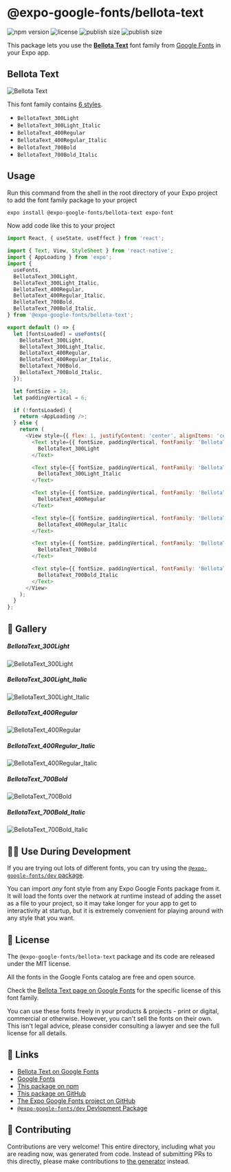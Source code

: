 # @expo-google-fonts/bellota-text

![npm version](https://flat.badgen.net/npm/v/@expo-google-fonts/bellota-text)
![license](https://flat.badgen.net/github/license/expo/google-fonts)
![publish size](https://flat.badgen.net/packagephobia/install/@expo-google-fonts/bellota-text)
![publish size](https://flat.badgen.net/packagephobia/publish/@expo-google-fonts/bellota-text)

This package lets you use the [**Bellota Text**](https://fonts.google.com/specimen/Bellota+Text) font family from [Google Fonts](https://fonts.google.com/) in your Expo app.

## Bellota Text

![Bellota Text](./font-family.png)

This font family contains [6 styles](#-gallery).

- `BellotaText_300Light`
- `BellotaText_300Light_Italic`
- `BellotaText_400Regular`
- `BellotaText_400Regular_Italic`
- `BellotaText_700Bold`
- `BellotaText_700Bold_Italic`

## Usage

Run this command from the shell in the root directory of your Expo project to add the font family package to your project
```sh
expo install @expo-google-fonts/bellota-text expo-font
```

Now add code like this to your project
```js
import React, { useState, useEffect } from 'react';

import { Text, View, StyleSheet } from 'react-native';
import { AppLoading } from 'expo';
import {
  useFonts,
  BellotaText_300Light,
  BellotaText_300Light_Italic,
  BellotaText_400Regular,
  BellotaText_400Regular_Italic,
  BellotaText_700Bold,
  BellotaText_700Bold_Italic,
} from '@expo-google-fonts/bellota-text';

export default () => {
  let [fontsLoaded] = useFonts({
    BellotaText_300Light,
    BellotaText_300Light_Italic,
    BellotaText_400Regular,
    BellotaText_400Regular_Italic,
    BellotaText_700Bold,
    BellotaText_700Bold_Italic,
  });

  let fontSize = 24;
  let paddingVertical = 6;

  if (!fontsLoaded) {
    return <AppLoading />;
  } else {
    return (
      <View style={{ flex: 1, justifyContent: 'center', alignItems: 'center' }}>
        <Text style={{ fontSize, paddingVertical, fontFamily: 'BellotaText_300Light' }}>
          BellotaText_300Light
        </Text>

        <Text style={{ fontSize, paddingVertical, fontFamily: 'BellotaText_300Light_Italic' }}>
          BellotaText_300Light_Italic
        </Text>

        <Text style={{ fontSize, paddingVertical, fontFamily: 'BellotaText_400Regular' }}>
          BellotaText_400Regular
        </Text>

        <Text style={{ fontSize, paddingVertical, fontFamily: 'BellotaText_400Regular_Italic' }}>
          BellotaText_400Regular_Italic
        </Text>

        <Text style={{ fontSize, paddingVertical, fontFamily: 'BellotaText_700Bold' }}>
          BellotaText_700Bold
        </Text>

        <Text style={{ fontSize, paddingVertical, fontFamily: 'BellotaText_700Bold_Italic' }}>
          BellotaText_700Bold_Italic
        </Text>
      </View>
    );
  }
};

```

## 🔡 Gallery

##### BellotaText_300Light
![BellotaText_300Light](./BellotaText_300Light.ttf.png)

##### BellotaText_300Light_Italic
![BellotaText_300Light_Italic](./BellotaText_300Light_Italic.ttf.png)

##### BellotaText_400Regular
![BellotaText_400Regular](./BellotaText_400Regular.ttf.png)

##### BellotaText_400Regular_Italic
![BellotaText_400Regular_Italic](./BellotaText_400Regular_Italic.ttf.png)

##### BellotaText_700Bold
![BellotaText_700Bold](./BellotaText_700Bold.ttf.png)

##### BellotaText_700Bold_Italic
![BellotaText_700Bold_Italic](./BellotaText_700Bold_Italic.ttf.png)


## 👩‍💻 Use During Development

If you are trying out lots of different fonts, you can try using the [`@expo-google-fonts/dev` package](https://github.com/expo/google-fonts/tree/master/font-packages/dev#readme).

You can import *any* font style from any Expo Google Fonts package from it. It will load the fonts
over the network at runtime instead of adding the asset as a file to your project, so it may take longer
for your app to get to interactivity at startup, but it is extremely convenient
for playing around with any style that you want.

## 📖 License

The `@expo-google-fonts/bellota-text` package and its code are released under the MIT license.

All the fonts in the Google Fonts catalog are free and open source.

Check the [Bellota Text page on Google Fonts](https://fonts.google.com/specimen/Bellota+Text) for the specific license of this font family.

You can use these fonts freely in your products & projects - print or digital, commercial or otherwise. However, you can't sell the fonts on their own. This isn't legal advice, please consider consulting a lawyer and see the full license for all details.

## 🔗 Links

- [Bellota Text on Google Fonts](https://fonts.google.com/specimen/Bellota+Text)
- [Google Fonts](https://fonts.google.com/)
- [This package on npm](https://www.npmjs.com/package/@expo-google-fonts/bellota-text)
- [This package on GitHub](https://github.com/expo/google-fonts/tree/master/font-packages/bellota-text)
- [The Expo Google Fonts project on GitHub](https://github.com/expo/google-fonts)
- [`@expo-google-fonts/dev` Devlopment Package](https://github.com/expo/google-fonts/tree/master/font-packages/dev)

## 🤝 Contributing

Contributions are very welcome! This entire directory, including what you are reading now, was generated from code. Instead of submitting PRs to this directly, please make contributions to [the generator](https://github.com/expo/google-fonts/tree/master/packages/generator) instead.
